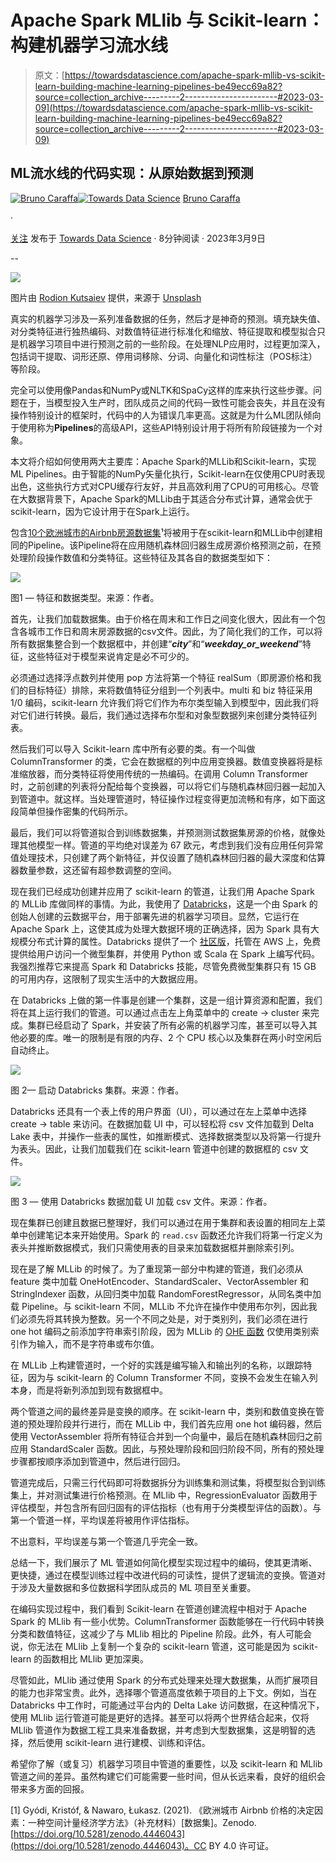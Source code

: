# Apache Spark MLlib 与 Scikit-learn：构建机器学习流水线

> 原文：[https://towardsdatascience.com/apache-spark-mllib-vs-scikit-learn-building-machine-learning-pipelines-be49ecc69a82?source=collection_archive---------2-----------------------#2023-03-09](https://towardsdatascience.com/apache-spark-mllib-vs-scikit-learn-building-machine-learning-pipelines-be49ecc69a82?source=collection_archive---------2-----------------------#2023-03-09)

## ML流水线的代码实现：从原始数据到预测

[](https://brunocaraffa.medium.com/?source=post_page-----be49ecc69a82--------------------------------)[![Bruno Caraffa](../Images/414f88c6974dba79ec9851c051eff49f.png)](https://brunocaraffa.medium.com/?source=post_page-----be49ecc69a82--------------------------------)[](https://towardsdatascience.com/?source=post_page-----be49ecc69a82--------------------------------)[![Towards Data Science](../Images/a6ff2676ffcc0c7aad8aaf1d79379785.png)](https://towardsdatascience.com/?source=post_page-----be49ecc69a82--------------------------------) [Bruno Caraffa](https://brunocaraffa.medium.com/?source=post_page-----be49ecc69a82--------------------------------)

·

[关注](https://medium.com/m/signin?actionUrl=https%3A%2F%2Fmedium.com%2F_%2Fsubscribe%2Fuser%2F657289ec5532&operation=register&redirect=https%3A%2F%2Ftowardsdatascience.com%2Fapache-spark-mllib-vs-scikit-learn-building-machine-learning-pipelines-be49ecc69a82&user=Bruno+Caraffa&userId=657289ec5532&source=post_page-657289ec5532----be49ecc69a82---------------------post_header-----------) 发布于 [Towards Data Science](https://towardsdatascience.com/?source=post_page-----be49ecc69a82--------------------------------) · 8分钟阅读 · 2023年3月9日

--

[](https://medium.com/m/signin?actionUrl=https%3A%2F%2Fmedium.com%2F_%2Fbookmark%2Fp%2Fbe49ecc69a82&operation=register&redirect=https%3A%2F%2Ftowardsdatascience.com%2Fapache-spark-mllib-vs-scikit-learn-building-machine-learning-pipelines-be49ecc69a82&source=-----be49ecc69a82---------------------bookmark_footer-----------)![](../Images/f0e56fa05aee5a0b3ede725550076f2f.png)

图片由 [Rodion Kutsaiev](https://unsplash.com/@frostroomhead?utm_source=medium&utm_medium=referral) 提供，来源于 [Unsplash](https://unsplash.com/?utm_source=medium&utm_medium=referral)

真实的机器学习涉及一系列准备数据的任务，然后才是神奇的预测。填充缺失值、对分类特征进行独热编码、对数值特征进行标准化和缩放、特征提取和模型拟合只是机器学习项目中进行预测之前的一些阶段。在处理NLP应用时，过程更加深入，包括词干提取、词形还原、停用词移除、分词、向量化和词性标注（POS标注）等阶段。

完全可以使用像Pandas和NumPy或NLTK和SpaCy这样的库来执行这些步骤。问题在于，当模型投入生产时，团队成员之间的代码一致性可能会丧失，并且在没有操作特别设计的框架时，代码中的人为错误几率更高。这就是为什么ML团队倾向于使用称为**Pipelines**的高级API，这些API特别设计用于将所有阶段链接为一个对象。

本文将介绍如何使用两大主要库：Apache Spark的MLLib和Scikit-learn，实现ML Pipelines。由于智能的NumPy矢量化执行，Scikit-learn在仅使用CPU时表现出色，这些执行方式对CPU缓存行友好，并且高效利用了CPU的可用核心。尽管在大数据背景下，Apache Spark的MLLib由于其适合分布式计算，通常会优于scikit-learn，因为它设计用于在Spark上运行。

包含[10个欧洲城市的Airbnb房源数据集](https://zenodo.org/record/4446043#.ZAfeMh_MK3D)¹将被用于在scikit-learn和MLLib中创建相同的Pipeline。该Pipeline将在应用随机森林回归器生成房源价格预测之前，在预处理阶段操作数值和分类特征。这些特征及其各自的数据类型如下：

![](../Images/1f889bb45ceb3eee9de7136454ddfc6b.png)

图1 — 特征和数据类型。来源：作者。

首先，让我们加载数据集。由于价格在周末和工作日之间变化很大，因此有一个包含各城市工作日和周末房源数据的csv文件。因此，为了简化我们的工作，可以将所有数据集整合到一个数据框中，并创建“***city***”和“***weekday_or_weekend***”特征，这些特征对于模型来说肯定是必不可少的。

必须通过选择浮点数列并使用 pop 方法将第一个特征 realSum（即房源价格和我们的目标特征）排除，来将数值特征分组到一个列表中。multi 和 biz 特征采用 1/0 编码，scikit-learn 允许我们将它们作为布尔类型输入到模型中，因此我们将对它们进行转换。最后，我们通过选择布尔型和对象型数据列来创建分类特征列表。

然后我们可以导入 Scikit-learn 库中所有必要的类。有一个叫做 ColumnTransformer 的类，它会在数据框的列中应用变换器。数值变换器将是标准缩放器，而分类特征将使用传统的一热编码。在调用 Column Transformer 时，之前创建的列表将分配给每个变换器，可以将它们与随机森林回归器一起加入到管道中。就这样。当处理管道时，特征操作过程变得更加流畅和有序，如下面这段简单但操作密集的代码所示。

最后，我们可以将管道拟合到训练数据集，并预测测试数据集房源的价格，就像处理其他模型一样。管道的平均绝对误差为 67 欧元，考虑到我们没有应用任何异常值处理技术，只创建了两个新特征，并仅设置了随机森林回归器的最大深度和估算器数量参数，这还留有超参数调整的空间。

现在我们已经成功创建并应用了 scikit-learn 的管道，让我们用 Apache Spark 的 MLLib 库做同样的事情。为此，我使用了 [Databricks](https://www.databricks.com/)，这是一个由 Spark 的创始人创建的云数据平台，用于部署先进的机器学习项目。显然，它运行在 Apache Spark 上，这使其成为处理大数据环境的正确选择，因为 Spark 具有大规模分布式计算的属性。Databricks 提供了一个 [社区版](https://www.databricks.com/product/faq/community-edition)，托管在 AWS 上，免费提供给用户访问一个微型集群，并使用 Python 或 Scala 在 Spark 上编写代码。我强烈推荐它来提高 Spark 和 Databricks 技能，尽管免费微型集群只有 15 GB 的可用内存，这限制了现实生活中的大数据应用。

在 Databricks 上做的第一件事是创建一个集群，这是一组计算资源和配置，我们将在其上运行我们的管道。可以通过点击左上角菜单中的 create -> cluster 来完成。集群已经启动了 Spark，并安装了所有必需的机器学习库，甚至可以导入其他必要的库。唯一的限制是有限的内存、2 个 CPU 核心以及集群在两小时空闲后自动终止。

![](../Images/2c5756a5ad148f1708ee70ff930df3d6.png)

图 2— 启动 Databricks 集群。来源：作者。

Databricks 还具有一个表上传的用户界面（UI），可以通过在左上菜单中选择 create -> table 来访问。在数据加载 UI 中，可以轻松将 csv 文件加载到 Delta Lake 表中，并操作一些表的属性，如推断模式、选择数据类型以及将第一行提升为表头。因此，让我们加载我们在 scikit-learn 管道中创建的数据框的 csv 文件。

![](../Images/c22eadf3c79c46f86d0ca94edb0a9792.png)

图 3 — 使用 Databricks 数据加载 UI 加载 csv 文件。来源：作者。

现在集群已创建且数据已整理好，我们可以通过在用于集群和表设置的相同左上菜单中创建笔记本来开始使用。Spark 的 `read.csv` 函数还允许我们将第一行定义为表头并推断数据模式，我们只需使用表的目录来加载数据框并删除索引列。

现在是了解 MLLib 的时候了。为了重现第一部分中构建的管道，我们必须从 feature 类中加载 OneHotEncoder、StandardScaler、VectorAssembler 和 StringIndexer 函数，从回归类中加载 RandomForestRegressor，从同名类中加载 Pipeline。与 scikit-learn 不同，MLLib 不允许在操作中使用布尔列，因此我们必须先将其转换为整数。另一个不同之处是，对于类别列，我们必须在进行 one hot 编码之前添加字符串索引阶段，因为 MLLib 的 [OHE 函数](https://spark.apache.org/docs/3.1.1/api/python/reference/api/pyspark.ml.feature.OneHotEncoder.html) 仅使用类别索引作为输入，而不是字符串或布尔值。

在 MLLib 上构建管道时，一个好的实践是编写输入和输出列的名称，以跟踪特征，因为与 scikit-learn 的 Column Transformer 不同，变换不会发生在输入列本身，而是将新列添加到现有数据框中。

两个管道之间的最终差异是变换的顺序。在 scikit-learn 中，类别和数值变换在管道的预处理阶段并行进行，而在 MLLib 中，我们首先应用 one hot 编码器，然后使用 VectorAssembler 将所有特征合并到一个向量中，最后在随机森林回归之前应用 StandardScaler 函数。因此，与预处理阶段和回归阶段不同，所有的预处理步骤都按顺序添加到管道中，然后进行回归。

管道完成后，只需三行代码即可将数据拆分为训练集和测试集，将模型拟合到训练集上，并对测试集进行价格预测。在 MLlib 中，RegressionEvaluator 函数用于评估模型，并包含所有回归固有的评估指标（也有用于分类模型评估的函数）。与第一个管道一样，平均误差将被用作评估指标。

不出意料，平均误差与第一个管道几乎完全一致。

总结一下，我们展示了 ML 管道如何简化模型实现过程中的编码，使其更清晰、更快捷，通过在模型训练过程中改进代码的可读性，提供了逻辑流的变换。管道对于涉及大量数据和多位数据科学团队成员的 ML 项目至关重要。

在编码实现过程中，我们看到 Scikit-learn 在管道创建流程中相对于 Apache Spark 的 MLlib 有一些小优势。ColumnTransformer 函数能够在一行代码中转换分类和数值特征，这减少了与 MLlib 相比的 Pipeline 阶段。此外，有人可能会说，你无法在 MLlib 上复制一个复杂的 scikit-learn 管道，这可能是因为 scikit-learn 的函数相比 MLlib 更加深奥。

尽管如此，MLlib 通过使用 Spark 的分布式处理来处理大数据集，从而扩展项目的能力也非常宝贵。此外，选择哪个管道高度依赖于项目的上下文。例如，当在 Databricks 中工作时，可能通过平台内的 Delta Lake 访问数据，在这种情况下，使用 MLlib 运行管道可能是更好的选择。甚至可以将两个世界结合起来，仅将 MLlib 管道作为数据工程工具来准备数据，并考虑到大型数据集，这是明智的选择，然后使用 scikit-learn 进行建模、训练和评估。

希望你了解（或复习）机器学习项目中管道的重要性，以及 scikit-learn 和 MLlib 管道之间的差异。虽然构建它们可能需要一些时间，但从长远来看，良好的组织会带来多方面的回报。

[1] Gyódi, Kristóf, & Nawaro, Łukasz. (2021). 《欧洲城市 Airbnb 价格的决定因素：一种空间计量经济学方法》（补充材料）[数据集]。Zenodo. [https://doi.org/10.5281/zenodo.4446043](https://doi.org/10.5281/zenodo.4446043)。CC BY 4.0 许可证。
